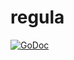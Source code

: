 # regula

[![GoDoc](https://godoc.org/github.com/heetch/regula?status.svg)](https://godoc.org/github.com/heetch/regula)
